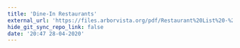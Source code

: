 ```yaml
---
title: 'Dine-In Restaurants'
external_url: 'https://files.arborvista.org/pdf/Restaurant%20List%20-%2003.17_3.pdf'
hide_git_sync_repo_link: false
date: '20:47 28-04-2020'
---
```

